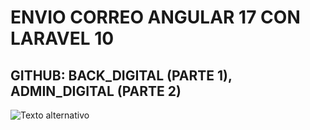 <!-- 1.- ENVIO-CORREO-V1-P2 -->

# ENVIO CORREO ANGULAR 17 CON LARAVEL 10

## GITHUB: BACK_DIGITAL (PARTE 1), ADMIN_DIGITAL (PARTE 2)

![Texto alternativo](imagenes/enviar_correo.png "Título opcional")

<!-- /1.- ENVIO-CORREO-V1-P2 -->
